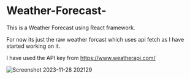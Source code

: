 # Weather-Forecast-
This is a Weather Forecast using React framework.


For now its just the raw weather forcast which uses api fetch as I have started working on it.



I have used the API key from https://www.weatherapi.com/ 






![Screenshot 2023-11-28 202129](https://github.com/aryat10/Weather-Forecast-/assets/107941072/953cc541-60ff-4b44-9f76-38a2217ed4c9)
